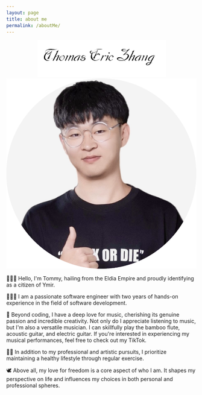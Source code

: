 ```yaml
---
layout: page
title: about me
permalink: /aboutMe/
---
```

<div align=center><img src="/assets/photoAlbum/thomasericzhang.png"></div> 

<div align=center><img src="/assets/photoAlbum/Tommy'sFace.png"></div> 

🙇🏻‍♂️  Hello, I'm Tommy, hailing from the Eldia Empire and proudly identifying as a citizen of Ymir.

👨🏻‍💻  I am a passionate software engineer with two years of hands-on experience in the field of software development.

🎵  Beyond coding, I have a deep love for music, cherishing its genuine passion and incredible creativity. Not only do I appreciate listening to music, but I'm also a versatile musician. I can skillfully play the bamboo flute, acoustic guitar, and electric guitar. If you're interested in experiencing my musical performances, feel free to check out my TikTok.

🏋🏻  In addition to my professional and artistic pursuits, I prioritize maintaining a healthy lifestyle through regular exercise.

🕊️  Above all, my love for freedom is a core aspect of who I am. It shapes my perspective on life and influences my choices in both personal and professional spheres.
